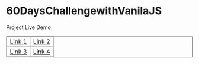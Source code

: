 # 60DaysChallengewithVanilaJS
Project	Live Demo
<table border="1">
        <tr>
            <td><a href="https://www.example.com">Link 1</a></td>
            <td><a href="https://www.example.com">Link 2</a></td>
        </tr>
        <tr>
            <td><a href="https://www.example.com">Link 3</a></td>
            <td><a href="https://www.example.com">Link 4</a></td>
        </tr>
    </table>
